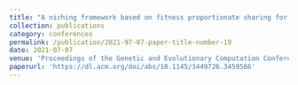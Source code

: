 ```yaml
---
title: "A niching framework based on fitness proportionate sharing for multi-objective genetic algorithm (moga-fps)"
collection: publications
category: conferences
permalink: /publication/2021-97-07-paper-title-number-19
date: 2021-07-07
venue: 'Proceedings of the Genetic and Evolutionary Computation Conference Companion'
paperurl: 'https://dl.acm.org/doi/abs/10.1145/3449726.3459566'
---
```

